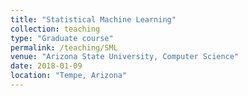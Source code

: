 ```yaml
---
title: "Statistical Machine Learning"
collection: teaching
type: "Graduate course"
permalink: /teaching/SML
venue: "Arizona State University, Computer Science"
date: 2018-01-09
location: "Tempe, Arizona"
---
```

